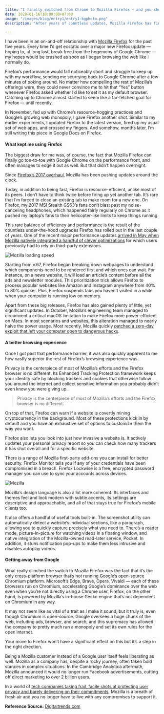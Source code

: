 ```yaml
---
title: "I finally switched from Chrome to Mozilla Firefox — and you should too"
date: 2020-01-16T18:00:00+07:00
image: "/images/blog/entry1/entry1-bgphoto.png"
description: "After years of countless updates, Mozilla Firefox has finally caught up to Google Chrome. But that's not the only reason I switched to it. Apart from more efficient performance, it also offers a vastly superior browsing experience, with a range of privacy features and handy built-in utilities."

---
```

I have been in an on-and-off relationship with [Mozilla Firefox](https://www.digitaltrends.com/computing/best-browsers-for-privacy/) for the past five years. Every time I’d get ecstatic over a major new Firefox update — hoping to, at long last, break free from the hegemony of Google Chrome — my hopes would be crushed as soon as I began browsing the web like I normally do.

Firefox’s performance would fall noticeably short and struggle to keep up with my workflow, sending me scurrying back to Google Chrome after a few minutes of poking around. No matter how compelling the rest of Mozilla’s offerings were, they could never convince me to hit that “Yes” button whenever Firefox asked whether I’d like to set it as my default browser. Catching up to Chrome almost started to seem like a far-fetched goal for Firefox — until recently.

In November, fed up with Chrome’s resource-hogging practices and Google’s growing web monopoly, I gave Firefox another shot. Similar to my earlier experiments, I updated Firefox to the latest version, fired up my usual set of web apps, and crossed my fingers. And somehow, months later, I’m still writing this piece in Google Docs on Firefox.

#### **What kept me using Firefox**

The biggest draw for me was, of course, the fact that Mozilla Firefox can finally go toe-to-toe with Google Chrome on the performance front, and often manages to edge it out as well. But that didn’t happen overnight.

Since [Firefox’s 2017 overhaul](https://www.digitaltrends.com/computing/mozilla-firefox-quantum-challenges-google-chrome/), Mozilla has been pushing updates around the clock.

Today, in addition to being fast, Firefox is resource-efficient, unlike most of its peers. I don’t have to think twice before firing up yet another tab. It’s rare that I’m forced to close an existing tab to make room for a new one. On Firefox, my 2017 MSI Stealth GS63’s fans don’t blast past my noise-canceling headphones, which happened fairly regularly on Chrome as it pushed my laptop’s fans to their helicopter-like limits to keep things running.

This rare balance of efficiency and performance is the result of the countless under-the-hood upgrades Firefox has rolled out in the last couple of years. One of the recent major performance updates [arrived in May when Mozilla natively integrated a handful of clever optimizations](https://blog.mozilla.org/blog/2019/05/21/latest-firefox-release-is-faster-than-ever/) for which users previously had to rely on third-party extensions.

![Mozilla loading speed](/images/blog/entry1/firefoxSpeedOptimized.gif "Mozilla loading speed")

Starting from v.67, Firefox began breaking down webpages to understand which components need to be rendered first and which ones can wait. For instance, on a news website, it will load an article’s content before all the ads and newsletter modules. This prioritization trick allows Firefox to process popular websites like Amazon and Instagram anywhere from 40% to 80% quicker. Plus, Firefox suspends tabs you haven’t visited in a while when your computer is running low on memory.

Apart from these big releases, Firefox has also gained plenty of little, yet significant updates. In October, Mozilla’s engineering team managed to circumvent a critical macOS limitation to make Firefox more power-efficient on Macs. In most scenarios and websites, this alteration managed to nearly halve the power usage. Most recently, Mozilla quickly [patched a zero-day exploit that left your computer open to dangerous hacks](https://www.digitaltrends.com/news/the-us-government-says-you-need-to-update-firefox-right-now-zero-day-vulnerability/).

#### **A better browsing experience**

Once I got past that performance barrier, it was also quickly apparent to me how vastly superior the rest of Firefox’s browsing experience was.

Privacy is the centerpiece of most of Mozilla’s efforts and the Firefox browser is no different. Its Enhanced Tracking Protection framework keeps your identity safe by blocking trackers and cookies that otherwise follow you around the internet and collect sensitive information you probably didn’t even know you were giving up.

> Privacy is the centerpiece of most of Mozilla’s efforts and the Firefox browser is no different.

On top of that, Firefox can warn if a website is covertly mining cryptocurrency in the background. Most of these protections kick in by default and you have an exhaustive set of options to customize them the way you want.

Firefox also lets you look into just how invasive a website is. It actively updates your personal privacy report so you can check how many trackers it has shut overall and for a specific website.

There is a range of Mozilla first-party add-ons you can install for better security. Firefox Monitor tells you if any of your credentials have been compromised in a breach. Firefox Lockwise is a free, encrypted password manager you can use to sync your accounts across devices.

![Mozilla](/images/blog/entry1/firefoxrebrandlogos_transparent-1200x9999.png "Mozilla product line-up")

Mozilla’s design language is also a lot more coherent. Its interfaces and themes feel and look modern with subtle accents, its settings are descriptive and approachable, and all of that stays true for Firefox’s mobile clients too.

It also offers a handful of useful tools built-in. The screenshot utility can automatically detect a website’s individual sections, like a paragraph, allowing you to quickly capture precisely what you need to. There’s a reader mode, picture-in-picture for watching videos in a floating window, and native integration of the Mozilla-owned read-later service, Pocket. In addition, it stuns notification pop-ups to make them less intrusive and disables autoplay videos.

#### **Getting away from Google**

What really clinched the switch to Mozilla Firefox was the fact that it’s the only cross-platform browser that’s not running Google’s open-source Chromium platform. Microsoft’s Edge, Brave, Opera, Vivaldi — each of these browsers run on Chromium, accelerating Google’s dominance over the web even when you’re not directly using a Chrome user. Firefox, on the other hand, is powered by Mozilla’s in-house Gecko engine that’s not dependent on Chromium in any way.

It may not seem like as vital of a trait as I make it sound, but it truly is, even though Chromium is open-source. Google oversees a huge chunk of the web, including ads, browser, and search, and this supremacy has allowed the company to pretty much run a monopoly and set its own rules for the open internet.

Your move to Firefox won’t have a significant effect on this but it’s a step in the right direction.

Being a Mozilla customer instead of a Google user itself feels liberating as well. Mozilla as a company has, despite a rocky journey, often taken bold stances in complex situations. In the Cambridge Analytica aftermath, Mozilla announced it would no longer run Facebook advertisements, cutting off direct marketing to over 2 billion users.

In a world of [tech companies taking frail, facile shots at protecting user privacy and barely delivering on their commitments](https://www.digitaltrends.com/opinion/big-tech-promises-review-analysis-2019/), Mozilla is a breath of fresh air and you no longer have to live with any compromises to support it.

**Reference Source:** [Digitaltrends.com](https://www.digitaltrends.com/computing/ "Digital Trends")
